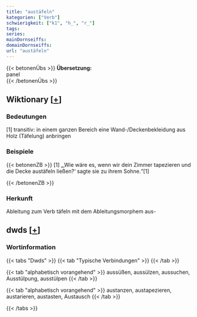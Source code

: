 ```yaml
---
title: "austäfeln"
kategorien: ["Verb"]
schwierigkeit: ["k1", "h_", "r_"]
tags:
series:
mainDornseiffs:
domainDornseiffs:
url: "austäfeln"
---
```


{{< betonenÜbs >}}
**Übersetzung:**  
panel  
{{< /betonenÜbs >}}

## Wiktionary [[+](https://de.wiktionary.org/wiki/austäfeln)]

### Bedeutungen
[1] transitiv: in einem ganzen Bereich eine Wand-/Deckenbekleidung aus Holz (Täfelung) anbringen  

### Beispiele
{{< betonenZB >}}
[1] „‚Wie wäre es, wenn wir dein Zimmer tapezieren und die Decke austäfeln ließen?‘ sagte sie zu ihrem Sohne.“[1]  

{{< /betonenZB >}}
### Herkunft
Ableitung zum Verb täfeln mit dem Ableitungsmorphem aus-  



## dwds [[+](https://www.dwds.de/wb/austäfeln)]

### Wortinformation
{{< tabs "Dwds" >}}
{{< tab "Typische Verbindungen" >}}
{{< /tab >}}

{{< tab "alphabetisch vorangehend" >}}
aussüßen, aussülzen, aussuchen, Ausstülpung, ausstülpen
{{< /tab >}}

{{< tab "alphabetisch vorangehend" >}}
austanzen, austapezieren, austarieren, austasten, Austausch
{{< /tab >}}

{{< /tabs >}}

